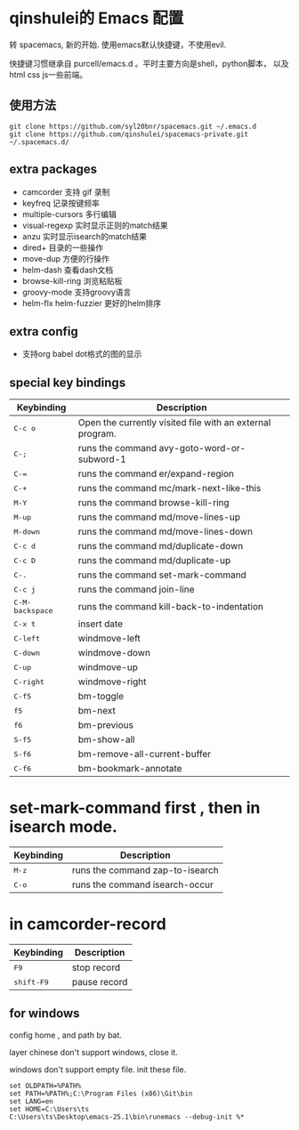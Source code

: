 # qinshulei的 Emacs 配置

转 spacemacs, 新的开始. 使用emacs默认快捷键，不使用evil. 

快捷键习惯继承自 purcell/emacs.d 。平时主要方向是shell，python脚本， 以及html css js一些前端。

## 使用方法

```
git clone https://github.com/syl20bnr/spacemacs.git ~/.emacs.d
git clone https://github.com/qinshulei/spacemacs-private.git ~/.spacemacs.d/
```

## extra packages
+ camcorder 支持 gif 录制
+ keyfreq 记录按键频率
+ multiple-cursors 多行编辑
+ visual-regexp 实时显示正则的match结果
+ anzu 实时显示isearch的match结果
+ dired+ 目录的一些操作
+ move-dup 方便的行操作
+ helm-dash 查看dash文档
+ browse-kill-ring 浏览粘贴板
+ groovy-mode 支持groovy语言
+ helm-flx helm-fuzzier 更好的helm排序

## extra config
+ 支持org babel dot格式的图的显示

## special key bindings

Keybinding         | Description
-------------------|------------------------------------------------------------
<kbd>C-c o</kbd>         | Open the currently visited file with an external program.
<kbd>C-;</kbd>           | runs the command avy-goto-word-or-subword-1
<kbd>C-=</kbd>           | runs the command er/expand-region
<kbd>C-+</kbd>           | runs the command mc/mark-next-like-this
<kbd>M-Y</kbd>           | runs the command browse-kill-ring
<kbd>M-up</kbd>          | runs the command md/move-lines-up
<kbd>M-down</kbd>        | runs the command md/move-lines-down
<kbd>C-c d</kbd>         | runs the command md/duplicate-down
<kbd>C-c D</kbd>         | runs the command md/duplicate-up
<kbd>C-.</kbd>           | runs the command set-mark-command
<kbd>C-c j</kbd>         | runs the command join-line
<kbd>C-M-backspace</kbd> | runs the command kill-back-to-indentation
<kbd>C-x t</kbd>         | insert date
<kbd>C-left</kbd>        | windmove-left
<kbd>C-down</kbd>        | windmove-down
<kbd>C-up</kbd>          | windmove-up
<kbd>C-right</kbd>       | windmove-right
<kbd>C-f5</kbd>          | bm-toggle
<kbd>f5</kbd>            | bm-next
<kbd>f6</kbd>            | bm-previous
<kbd>S-f5</kbd>          | bm-show-all
<kbd>S-f6</kbd>          | bm-remove-all-current-buffer
<kbd>C-f6</kbd>          | bm-bookmark-annotate

# set-mark-command first , then in isearch mode.
Keybinding         | Description
-------------------|------------------------------------------------------------
<kbd>M-z</kbd> | runs the command zap-to-isearch
<kbd>C-o</kbd> | runs the command isearch-occur

# in camcorder-record
Keybinding         | Description
-------------------|------------------------------------------------------------
<kbd>F9</kbd>       | stop record
<kbd>shift-F9</kbd> | pause record



## for windows

config home , and path by bat.

layer chinese don't support windows, close it.

windows don't support empty file. init these file.

```
set OLDPATH=%PATH%
set PATH=%PATH%;C:\Program Files (x86)\Git\bin
set LANG=en
set HOME=C:\Users\ts
C:\Users\ts\Desktop\emacs-25.1\bin\runemacs --debug-init %*
```
